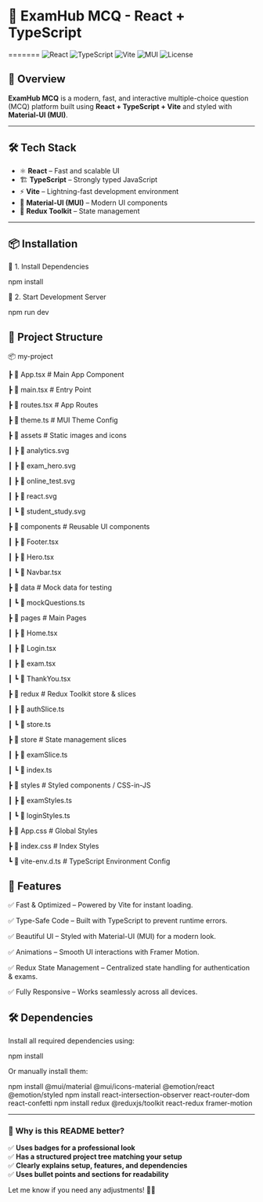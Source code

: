 # 🚀 ExamHub MCQ - React + TypeScript  

=======
![React](https://img.shields.io/badge/React-19-blue) 
![TypeScript](https://img.shields.io/badge/TypeScript-5.7-blue)
![Vite](https://img.shields.io/badge/Vite-6.2-purple)
![MUI](https://img.shields.io/badge/MUI-6.4.6-blue)
![License](https://img.shields.io/badge/License-MIT-green)

## 📌 Overview  
**ExamHub MCQ** is a modern, fast, and interactive multiple-choice question (MCQ) platform built using **React + TypeScript + Vite** and styled with **Material-UI (MUI)**.  

---

## 🛠️ Tech Stack  
- ⚛ **React** – Fast and scalable UI  
- 🏗 **TypeScript** – Strongly typed JavaScript  
- ⚡ **Vite** – Lightning-fast development environment  
- 🎨 **Material-UI (MUI)** – Modern UI components  
- 🛒 **Redux Toolkit** – State management  

---

## 📦 Installation  

🔹 1. Install Dependencies

npm install

🔹 2. Start Development Server

npm run dev

## 📂 Project Structure


📦 my-project

 ┣ 📜 App.tsx           # Main App Component

 ┣ 📜 main.tsx          # Entry Point

 ┣ 📜 routes.tsx        # App Routes

 ┣ 📜 theme.ts           # MUI Theme Config

 ┣ 📂 assets             # Static images and icons

 ┃ ┣ 📜 analytics.svg

 ┃ ┣ 📜 exam_hero.svg 

 ┃ ┣ 📜 online_test.svg

 ┃ ┣ 📜 react.svg

 ┃ ┗ 📜 student_study.svg

 ┣ 📂 components        # Reusable UI components

 ┃ ┣ 📜 Footer.tsx

 ┃ ┣ 📜 Hero.tsx

 ┃ ┗ 📜 Navbar.tsx

 ┣ 📂 data              # Mock data for testing

 ┃ ┗ 📜 mockQuestions.ts

 ┣ 📂 pages             # Main Pages

 ┃ ┣ 📜 Home.tsx

 ┃ ┣ 📜 Login.tsx

 ┃ ┣ 📜 exam.tsx

 ┃ ┗ 📜 ThankYou.tsx

 ┣ 📂 redux             # Redux Toolkit store & slices

 ┃ ┣ 📜 authSlice.ts

 ┃ ┗ 📜 store.ts

 ┣ 📂 store             # State management slices

 ┃ ┣ 📜 examSlice.ts

 ┃ ┗ 📜 index.ts

 ┣ 📂 styles            # Styled components / CSS-in-JS

 ┃ ┣ 📜 examStyles.ts

 ┃ ┗ 📜 loginStyles.ts

 ┣ 📜 App.css           # Global Styles

 ┣ 📜 index.css         # Index Styles

 ┗ 📜 vite-env.d.ts     # TypeScript Environment Config

## 🚀 Features

✅ Fast & Optimized – Powered by Vite for instant loading.

✅ Type-Safe Code – Built with TypeScript to prevent runtime errors.

✅ Beautiful UI – Styled with Material-UI (MUI) for a modern look.

✅ Animations – Smooth UI interactions with Framer Motion.

✅ Redux State Management – Centralized state handling for authentication & exams.

✅ Fully Responsive – Works seamlessly across all devices.


## 🛠 Dependencies

Install all required dependencies using:

npm install

Or manually install them:


npm install @mui/material @mui/icons-material @emotion/react @emotion/styled 
npm install react-intersection-observer react-router-dom react-confetti
npm install redux @reduxjs/toolkit react-redux framer-motion

---

### 🎨 **Why is this README better?**
✅ **Uses badges for a professional look**  
✅ **Has a structured project tree matching your setup**  
✅ **Clearly explains setup, features, and dependencies**  
✅ **Uses bullet points and sections for readability**  

Let me know if you need any adjustments! 🚀😊

